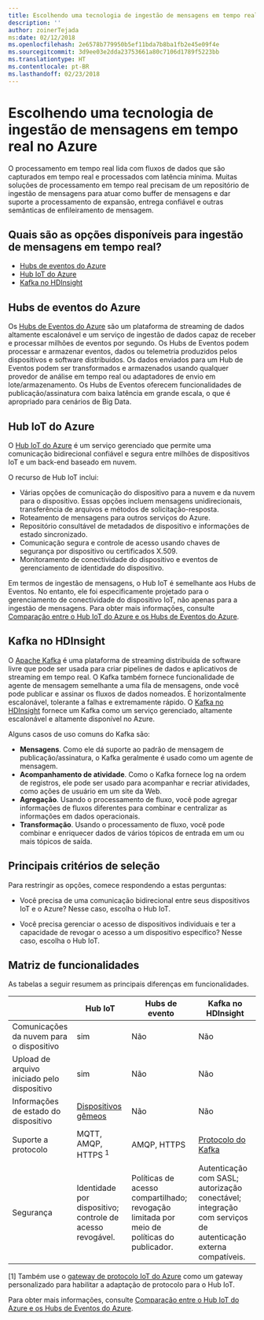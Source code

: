 ```yaml
---
title: Escolhendo uma tecnologia de ingestão de mensagens em tempo real
description: ''
author: zoinerTejada
ms:date: 02/12/2018
ms.openlocfilehash: 2e6578b779950b5ef11bda7b8ba1fb2e45e09f4e
ms.sourcegitcommit: 3d9ee03e2dda23753661a80c7106d1789f5223bb
ms.translationtype: HT
ms.contentlocale: pt-BR
ms.lasthandoff: 02/23/2018
---
```

# <a name="choosing-a-real-time-message-ingestion-technology-in-azure"></a>Escolhendo uma tecnologia de ingestão de mensagens em tempo real no Azure

O processamento em tempo real lida com fluxos de dados que são capturados em tempo real e processados com latência mínima. Muitas soluções de processamento em tempo real precisam de um repositório de ingestão de mensagens para atuar como buffer de mensagens e dar suporte a processamento de expansão, entrega confiável e outras semânticas de enfileiramento de mensagem. 

## <a name="what-are-your-options-for-real-time-message-ingestion"></a>Quais são as opções disponíveis para ingestão de mensagens em tempo real?

- [Hubs de eventos do Azure](/azure/event-hubs/)
- [Hub IoT do Azure](/azure/iot-hub/)
- [Kafka no HDInsight](/azure/hdinsight/kafka/apache-kafka-get-started)

## <a name="azure-event-hubs"></a>Hubs de eventos do Azure

Os [Hubs de Eventos do Azure](/azure/event-hubs/) são um plataforma de streaming de dados altamente escalonável e um serviço de ingestão de dados capaz de receber e processar milhões de eventos por segundo. Os Hubs de Eventos podem processar e armazenar eventos, dados ou telemetria produzidos pelos dispositivos e software distribuídos. Os dados enviados para um Hub de Eventos podem ser transformados e armazenados usando qualquer provedor de análise em tempo real ou adaptadores de envio em lote/armazenamento. Os Hubs de Eventos oferecem funcionalidades de publicação/assinatura com baixa latência em grande escala, o que é apropriado para cenários de Big Data.

## <a name="azure-iot-hub"></a>Hub IoT do Azure

O [Hub IoT do Azure](/azure/iot-hub/) é um serviço gerenciado que permite uma comunicação bidirecional confiável e segura entre milhões de dispositivos IoT e um back-end baseado em nuvem.

O recurso de Hub IoT inclui:

* Várias opções de comunicação do dispositivo para a nuvem e da nuvem para o dispositivo. Essas opções incluem mensagens unidirecionais, transferência de arquivos e métodos de solicitação-resposta.
* Roteamento de mensagens para outros serviços do Azure.
* Repositório consultável de metadados de dispositivo e informações de estado sincronizado.
* Comunicação segura e controle de acesso usando chaves de segurança por dispositivo ou certificados X.509.
* Monitoramento de conectividade do dispositivo e eventos de gerenciamento de identidade do dispositivo.

Em termos de ingestão de mensagens, o Hub IoT é semelhante aos Hubs de Eventos. No entanto, ele foi especificamente projetado para o gerenciamento de conectividade do dispositivo IoT, não apenas para a ingestão de mensagens. Para obter mais informações, consulte [Comparação entre o Hub IoT do Azure e os Hubs de Eventos do Azure](/azure/iot-hub/iot-hub-compare-event-hubs). 

## <a name="kafka-on-hdinsight"></a>Kafka no HDInsight

O [Apache Kafka](https://kafka.apache.org/) é uma plataforma de streaming distribuída de software livre que pode ser usada para criar pipelines de dados e aplicativos de streaming em tempo real. O Kafka também fornece funcionalidade de agente de mensagem semelhante a uma fila de mensagens, onde você pode publicar e assinar os fluxos de dados nomeados. É horizontalmente escalonável, tolerante a falhas e extremamente rápido. O [Kafka no HDInsight](/azure/hdinsight/kafka/apache-kafka-get-started) fornece um Kafka como um serviço gerenciado, altamente escalonável e altamente disponível no Azure. 

Alguns casos de uso comuns do Kafka são:

* **Mensagens**. Como ele dá suporte ao padrão de mensagem de publicação/assinatura, o Kafka geralmente é usado como um agente de mensagem.
* **Acompanhamento de atividade**. Como o Kafka fornece log na ordem de registros, ele pode ser usado para acompanhar e recriar atividades, como ações de usuário em um site da Web.
* **Agregação**. Usando o processamento de fluxo, você pode agregar informações de fluxos diferentes para combinar e centralizar as informações em dados operacionais.
* **Transformação**. Usando o processamento de fluxo, você pode combinar e enriquecer dados de vários tópicos de entrada em um ou mais tópicos de saída.

## <a name="key-selection-criteria"></a>Principais critérios de seleção

Para restringir as opções, comece respondendo a estas perguntas:

- Você precisa de uma comunicação bidirecional entre seus dispositivos IoT e o Azure? Nesse caso, escolha o Hub IoT.

- Você precisa gerenciar o acesso de dispositivos individuais e ter a capacidade de revogar o acesso a um dispositivo específico? Nesse caso, escolha o Hub IoT.

## <a name="capability-matrix"></a>Matriz de funcionalidades

As tabelas a seguir resumem as principais diferenças em funcionalidades. 

| | Hub IoT | Hubs de evento | Kafka no HDInsight |
| --- | --- | --- | --- |
| Comunicações da nuvem para o dispositivo | sim | Não | Não  |
| Upload de arquivo iniciado pelo dispositivo | sim | Não | Não  |
| Informações de estado do dispositivo | [Dispositivos gêmeos](/azure/iot-hub/iot-hub-devguide-device-twins) | Não  | Não  |
| Suporte a protocolo | MQTT, AMQP, HTTPS <sup>1</sup> | AMQP, HTTPS | [Protocolo do Kafka](https://cwiki.apache.org/confluence/display/KAFKA/A+Guide+To+The+Kafka+Protocol) |
| Segurança | Identidade por dispositivo; controle de acesso revogável. | Políticas de acesso compartilhado; revogação limitada por meio de políticas do publicador. | Autenticação com SASL; autorização conectável; integração com serviços de autenticação externa compatíveis. |

[1] Também use o [gateway de protocolo IoT do Azure](/azure/iot-hub/iot-hub-protocol-gateway) como um gateway personalizado para habilitar a adaptação de protocolo para o Hub IoT.

Para obter mais informações, consulte [Comparação entre o Hub IoT do Azure e os Hubs de Eventos do Azure](/azure/iot-hub/iot-hub-compare-event-hubs).
